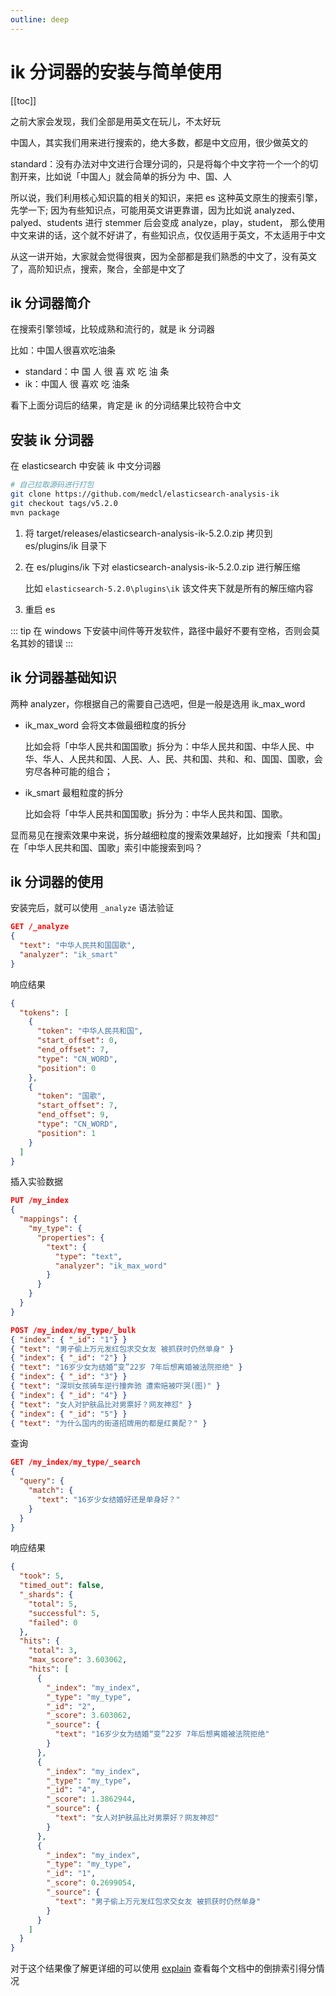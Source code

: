 ```yaml
---
outline: deep
---
```


# ik 分词器的安装与简单使用

[[toc]]

之前大家会发现，我们全部是用英文在玩儿，不太好玩

中国人，其实我们用来进行搜索的，绝大多数，都是中文应用，很少做英文的

standard：没有办法对中文进行合理分词的，只是将每个中文字符一个一个的切割开来，比如说「中国人」就会简单的拆分为 中、国、人

所以说，我们利用核心知识篇的相关的知识，来把 es 这种英文原生的搜索引擎，先学一下;
因为有些知识点，可能用英文讲更靠谱，因为比如说 analyzed、palyed、students 进行 stemmer 后会变成 analyze，play，student，
那么使用中文来讲的话，这个就不好讲了，有些知识点，仅仅适用于英文，不太适用于中文

从这一讲开始，大家就会觉得很爽，因为全部都是我们熟悉的中文了，没有英文了，高阶知识点，搜索，聚合，全部是中文了

## ik 分词器简介

在搜索引擎领域，比较成熟和流行的，就是 ik 分词器

比如：中国人很喜欢吃油条

- standard：中 国 人 很 喜 欢 吃 油 条
- ik：中国人 很 喜欢 吃 油条

看下上面分词后的结果，肯定是 ik 的分词结果比较符合中文

## 安装 ik 分词器

在 elasticsearch 中安装 ik 中文分词器

```bash
# 自己拉取源码进行打包
git clone https://github.com/medcl/elasticsearch-analysis-ik
git checkout tags/v5.2.0
mvn package
```

1. 将 target/releases/elasticsearch-analysis-ik-5.2.0.zip 拷贝到 es/plugins/ik 目录下
2. 在 es/plugins/ik 下对 elasticsearch-analysis-ik-5.2.0.zip 进行解压缩

    比如 `elasticsearch-5.2.0\plugins\ik` 该文件夹下就是所有的解压缩内容
3. 重启 es

::: tip
在 windows 下安装中间件等开发软件，路径中最好不要有空格，否则会莫名其妙的错误
:::

## ik 分词器基础知识

两种 analyzer，你根据自己的需要自己选吧，但是一般是选用 ik_max_word

- ik_max_word 会将文本做最细粒度的拆分

    比如会将「中华人民共和国国歌」拆分为：中华人民共和国、中华人民、中华、华人、人民共和国、人民、人、民、共和国、共和、和、国国、国歌，会穷尽各种可能的组合；
- ik_smart 最粗粒度的拆分

    比如会将「中华人民共和国国歌」拆分为：中华人民共和国、国歌。

显而易见在搜索效果中来说，拆分越细粒度的搜索效果越好，比如搜索「共和国」在「中华人民共和国、国歌」索引中能搜索到吗？

## ik 分词器的使用

安装完后，就可以使用 `_analyze` 语法验证

```json
GET /_analyze
{
  "text": "中华人民共和国国歌",
  "analyzer": "ik_smart"
}
```

响应结果

```json
{
  "tokens": [
    {
      "token": "中华人民共和国",
      "start_offset": 0,
      "end_offset": 7,
      "type": "CN_WORD",
      "position": 0
    },
    {
      "token": "国歌",
      "start_offset": 7,
      "end_offset": 9,
      "type": "CN_WORD",
      "position": 1
    }
  ]
}
```

插入实验数据

```json
PUT /my_index
{
  "mappings": {
    "my_type": {
      "properties": {
        "text": {
          "type": "text",
          "analyzer": "ik_max_word"
        }
      }
    }
  }
}
```

```json
POST /my_index/my_type/_bulk
{ "index": { "_id": "1"} }
{ "text": "男子偷上万元发红包求交女友 被抓获时仍然单身" }
{ "index": { "_id": "2"} }
{ "text": "16岁少女为结婚“变”22岁 7年后想离婚被法院拒绝" }
{ "index": { "_id": "3"} }
{ "text": "深圳女孩骑车逆行撞奔驰 遭索赔被吓哭(图)" }
{ "index": { "_id": "4"} }
{ "text": "女人对护肤品比对男票好？网友神怼" }
{ "index": { "_id": "5"} }
{ "text": "为什么国内的街道招牌用的都是红黄配？" }
```

查询

```json
GET /my_index/my_type/_search
{
  "query": {
    "match": {
      "text": "16岁少女结婚好还是单身好？"
    }
  }
}
```

响应结果

```json
{
  "took": 5,
  "timed_out": false,
  "_shards": {
    "total": 5,
    "successful": 5,
    "failed": 0
  },
  "hits": {
    "total": 3,
    "max_score": 3.603062,
    "hits": [
      {
        "_index": "my_index",
        "_type": "my_type",
        "_id": "2",
        "_score": 3.603062,
        "_source": {
          "text": "16岁少女为结婚“变”22岁 7年后想离婚被法院拒绝"
        }
      },
      {
        "_index": "my_index",
        "_type": "my_type",
        "_id": "4",
        "_score": 1.3862944,
        "_source": {
          "text": "女人对护肤品比对男票好？网友神怼"
        }
      },
      {
        "_index": "my_index",
        "_type": "my_type",
        "_id": "1",
        "_score": 0.2699054,
        "_source": {
          "text": "男子偷上万元发红包求交女友 被抓获时仍然单身"
        }
      }
    ]
  }
}
```

对于这个结果像了解更详细的可以使用 [explain](/elasticsearch-core/search-engine/50-query-example.md#validate-explain) 查看每个文档中的倒排索引得分情况
